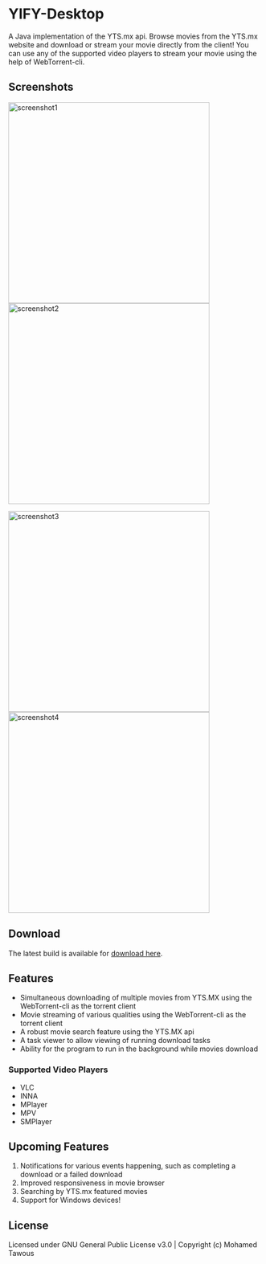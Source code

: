 # YIFY-Desktop
A Java implementation of the YTS.mx api. Browse movies from the YTS.mx website and download or stream your movie directly from the client! You can use any of the supported video players to stream your movie using the help of WebTorrent-cli.

## Screenshots
<img src="https://user-images.githubusercontent.com/94245036/188329160-38fc1636-0649-4bc9-aef5-3de69c35d1e0.png" alt="screenshot1" width="400"/> <img src="https://user-images.githubusercontent.com/94245036/188329161-ba8725d4-89fe-4cc6-a1e6-7a3a4a068e28.png" alt="screenshot2" width="400"/>

<img src="https://user-images.githubusercontent.com/94245036/188329162-a3e1a992-db66-4e39-9ca6-9e2c82bbfc28.png" alt="screenshot3" width="400"/> <img src="https://user-images.githubusercontent.com/94245036/188329163-38aefd4b-0c4e-4748-bbc1-6e482e1858cf.png" alt="screenshot4" width="400"/>


## Download
The latest build is available for [download here](https://github.com/mmtawous/YIFY-Desktop/releases/).

## Features

- Simultaneous downloading of multiple movies from YTS.MX using the WebTorrent-cli as the torrent client
- Movie streaming of various qualities using the WebTorrent-cli as the torrent client
- A robust movie search feature using the YTS.MX api
- A task viewer to allow viewing of running download tasks
- Ability for the program to run in the background while movies download

### Supported Video Players
- VLC
- INNA
- MPlayer
- MPV
- SMPlayer

## Upcoming Features

1. Notifications for various events happening, such as completing a download or a failed download
2. Improved responsiveness in movie browser
3. Searching by YTS.mx featured movies
4. Support for Windows devices!

## License
Licensed under GNU General Public License v3.0 | Copyright (c) Mohamed Tawous

